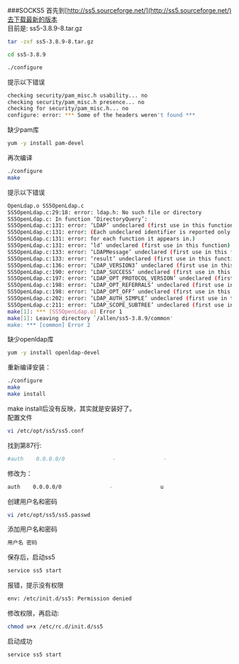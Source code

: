 ###SOCKS5
首先到[http://ss5.sourceforge.net/](http://ss5.sourceforge.net/)去下载最新的版本        
目前是: ss5-3.8.9-8.tar.gz
```bash
tar -zxf ss5-3.8.9-8.tar.gz
```
```bash
cd ss5-3.8.9
```
```bash
./configure
```
提示以下错误
```bash
checking security/pam_misc.h usability... no
checking security/pam_misc.h presence... no
checking for security/pam_misc.h... no
configure: error: *** Some of the headers weren't found ***
```
缺少pam库
```bash
yum -y install pam-devel
```
再次编译
```bash
./configure
make
```
提示以下错误
```bash
OpenLdap.o SS5OpenLdap.c
SS5OpenLdap.c:29:18: error: ldap.h: No such file or directory
SS5OpenLdap.c: In function ‘DirectoryQuery’:
SS5OpenLdap.c:131: error: ‘LDAP’ undeclared (first use in this function)
SS5OpenLdap.c:131: error: (Each undeclared identifier is reported only once
SS5OpenLdap.c:131: error: for each function it appears in.)
SS5OpenLdap.c:131: error: ‘ld’ undeclared (first use in this function)
SS5OpenLdap.c:133: error: ‘LDAPMessage’ undeclared (first use in this function)
SS5OpenLdap.c:133: error: ‘result’ undeclared (first use in this function)
SS5OpenLdap.c:136: error: ‘LDAP_VERSION3’ undeclared (first use in this function)
SS5OpenLdap.c:190: error: ‘LDAP_SUCCESS’ undeclared (first use in this function)
SS5OpenLdap.c:197: error: ‘LDAP_OPT_PROTOCOL_VERSION’ undeclared (first use in this function)
SS5OpenLdap.c:198: error: ‘LDAP_OPT_REFERRALS’ undeclared (first use in this function)
SS5OpenLdap.c:198: error: ‘LDAP_OPT_OFF’ undeclared (first use in this function)
SS5OpenLdap.c:202: error: ‘LDAP_AUTH_SIMPLE’ undeclared (first use in this function)
SS5OpenLdap.c:211: error: ‘LDAP_SCOPE_SUBTREE’ undeclared (first use in this function)
make[1]: *** [SS5OpenLdap.o] Error 1
make[1]: Leaving directory `/allen/ss5-3.8.9/common'
make: *** [common] Error 2
```
缺少openldap库
```bash
yum -y install openldap-devel
```
重新编译安装：
```bash
./configure
make
make install
```
make install后没有反映，其实就是安装好了。    
配置文件
```bash
vi /etc/opt/ss5/ss5.conf
```
找到第87行:
```bash
#auth    0.0.0.0/0               -               -
```
修改为：
```bash
auth    0.0.0.0/0               -               u
```
创建用户名和密码
```bash
vi /etc/opt/ss5/ss5.passwd
```
添加用户名和密码
```bash
用户名 密码
```
保存后，启动ss5
```bash
service ss5 start
```
报错，提示没有权限
```bash
env: /etc/init.d/ss5: Permission denied
```
修改权限，再启动:
```bash
chmod u+x /etc/rc.d/init.d/ss5
```
启动成功
```bash
service ss5 start
```
